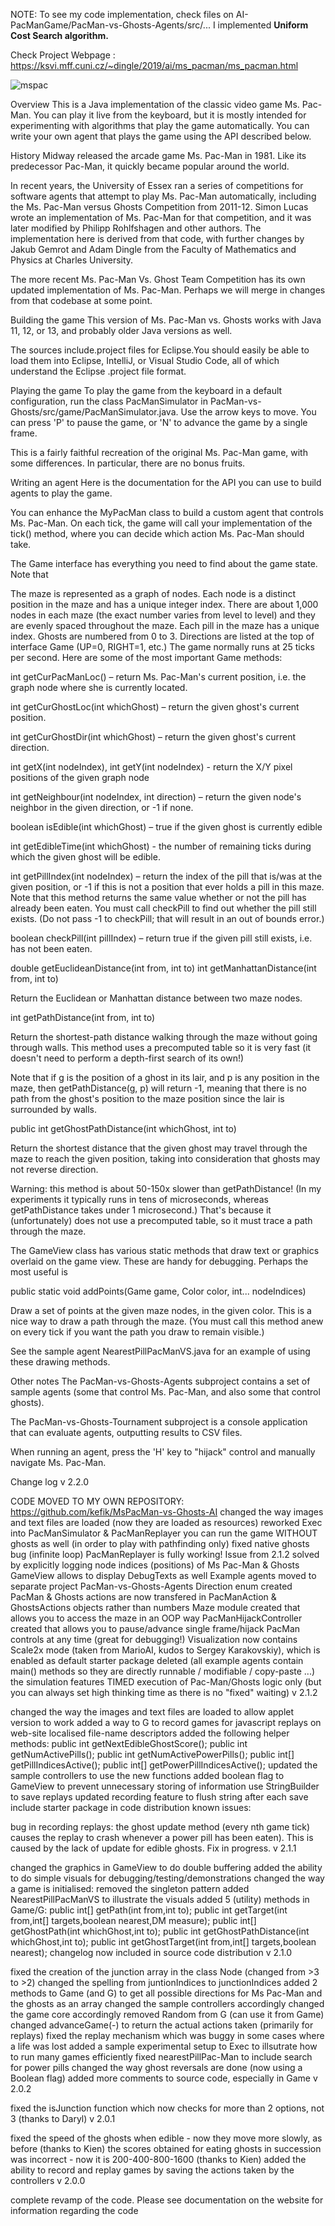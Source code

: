 NOTE: To see my code implementation, check files on AI-PacManGame/PacMan-vs-Ghosts-Agents/src/... I implemented **Uniform Cost Search algorithm.**

Check Project Webpage : https://ksvi.mff.cuni.cz/~dingle/2019/ai/ms_pacman/ms_pacman.html

![mspac](https://user-images.githubusercontent.com/45079660/73780251-1dc16b80-475c-11ea-87b9-44cff6e2e99e.png)

Overview
This is a Java implementation of the classic video game Ms. Pac-Man. You can play it live from the keyboard, but it is mostly intended for experimenting with algorithms that play the game automatically. You can write your own agent that plays the game using the API described below.

History
Midway released the arcade game Ms. Pac-Man in 1981. Like its predecessor Pac-Man, it quickly became popular around the world.

In recent years, the University of Essex ran a series of competitions for software agents that attempt to play Ms. Pac-Man automatically, including the Ms. Pac-Man versus Ghosts Competition from 2011-12. Simon Lucas wrote an implementation of Ms. Pac-Man for that competition, and it was later modified by Philipp Rohlfshagen and other authors. The implementation here is derived from that code, with further changes by Jakub Gemrot and Adam Dingle from the Faculty of Mathematics and Physics at Charles University.

The more recent Ms. Pac-Man Vs. Ghost Team Competition has its own updated implementation of Ms. Pac-Man. Perhaps we will merge in changes from that codebase at some point.

Building the game
This version of Ms. Pac-Man vs. Ghosts works with Java 11, 12, or 13, and probably older Java versions as well.

The sources include.project files for Eclipse.You should easily be able to load them into Eclipse, IntelliJ, or Visual Studio Code, all of which understand the Eclipse .project file format.

Playing the game
To play the game from the keyboard in a default configuration, run the class PacManSimulator in PacMan-vs-Ghosts/src/game/PacManSimulator.java. Use the arrow keys to move. You can press 'P' to pause the game, or 'N' to advance the game by a single frame.

This is a fairly faithful recreation of the original Ms. Pac-Man game, with some differences. In particular, there are no bonus fruits.

Writing an agent
Here is the documentation for the API you can use to build agents to play the game.

You can enhance the MyPacMan class to build a custom agent that controls Ms. Pac-Man. On each tick, the game will call your implementation of the tick() method, where you can decide which action Ms. Pac-Man should take.

The Game interface has everything you need to find about the game state. Note that

The maze is represented as a graph of nodes. Each node is a distinct position in the maze and has a unique integer index. There are about 1,000 nodes in each maze (the exact number varies from level to level) and they are evenly spaced throughout the maze.
Each pill in the maze has a unique index.
Ghosts are numbered from 0 to 3.
Directions are listed at the top of interface Game (UP=0, RIGHT=1, etc.)
The game normally runs at 25 ticks per second.
Here are some of the most important Game methods:

int getCurPacManLoc() – return Ms. Pac-Man's current position, i.e. the graph node where she is currently located.

int getCurGhostLoc(int whichGhost) – return the given ghost's current position.

int getCurGhostDir(int whichGhost) – return the given ghost's current direction.

int getX(int nodeIndex), int getY(int nodeIndex) - return the X/Y pixel positions of the given graph node

int getNeighbour(int nodeIndex, int direction) – return the given node's neighbor in the given direction, or -1 if none.

boolean isEdible(int whichGhost) – true if the given ghost is currently edible

int getEdibleTime(int whichGhost) - the number of remaining ticks during which the given ghost will be edible.

int getPillIndex(int nodeIndex) – return the index of the pill that is/was at the given position, or -1 if this is not a position that ever holds a pill in this maze. Note that this method returns the same value whether or not the pill has already been eaten. You must call checkPill to find out whether the pill still exists. (Do not pass -1 to checkPill; that will result in an out of bounds error.)

boolean checkPill(int pillIndex) – return true if the given pill still exists, i.e. has not been eaten.

double getEuclideanDistance(int from, int to)
int getManhattanDistance(int from, int to)

Return the Euclidean or Manhattan distance between two maze nodes.

int getPathDistance(int from, int to)

Return the shortest-path distance walking through the maze without going through walls. This method uses a precomputed table so it is very fast (it doesn't need to perform a depth-first search of its own!)

Note that if g is the position of a ghost in its lair, and p is any position in the maze, then getPathDistance(g, p) will return -1, meaning that there is no path from the ghost's position to the maze position since the lair is surrounded by walls.

public int getGhostPathDistance(int whichGhost, int to)

Return the shortest distance that the given ghost may travel through the maze to reach the given position, taking into consideration that ghosts may not reverse direction.

Warning: this method is about 50-150x slower than getPathDistance! (In my experiments it typically runs in tens of microseconds, whereas getPathDistance takes under 1 microsecond.) That's because it (unfortunately) does not use a precomputed table, so it must trace a path through the maze.

The GameView class has various static methods that draw text or graphics overlaid on the game view. These are handy for debugging. Perhaps the most useful is

public static void addPoints(Game game, Color color, int... nodeIndices)

Draw a set of points at the given maze nodes, in the given color. This is a nice way to draw a path through the maze. (You must call this method anew on every tick if you want the path you draw to remain visible.)

See the sample agent NearestPillPacManVS.java for an example of using these drawing methods.

Other notes
The PacMan-vs-Ghosts-Agents subproject contains a set of sample agents (some that control Ms. Pac-Man, and also some that control ghosts).

The PacMan-vs-Ghosts-Tournament subproject is a console application that can evaluate agents, outputting results to CSV files.

When running an agent, press the 'H' key to "hijack" control and manually navigate Ms. Pac-Man.

Change log
v 2.2.0

CODE MOVED TO MY OWN REPOSITORY: https://github.com/kefik/MsPacMan-vs-Ghosts-AI
changed the way images and text files are loaded (now they are loaded as resources)
reworked Exec into PacManSimulator & PacManReplayer
you can run the game WITHOUT ghosts as well (in order to play with pathfinding only)
fixed native ghosts bug (infinite loop)
PacManReplayer is fully working! Issue from 2.1.2 solved by explicitly logging node indices (positions) of Ms Pac-Man & Ghosts
GameView allows to display DebugTexts as well
Example agents moved to separate project PacMan-vs-Ghosts-Agents
Direction enum created
PacMan & Ghosts actions are now transfered in PacManAction & GhostsActions objects rather than numbers
Maze module created that allows you to access the maze in an OOP way
PacManHijackController created that allows you to pause/advance single frame/hijack PacMan controls at any time (great for debugging!)
Visualization now contains Scale2x mode (taken from MarioAI, kudos to Sergey Karakovskiy), which is enabled as default
starter package deleted (all example agents contain main() methods so they are directly runnable / modifiable / copy-paste ...)
the simulation features TIMED execution of Pac-Man/Ghosts logic only (but you can always set high thinking time as there is no "fixed" waiting)
v 2.1.2

changed the way the images and text files are loaded to allow applet version to work
added a way to G to record games for javascript replays on web-site
localised file-name descriptors
added the following helper methods:
public int getNextEdibleGhostScore();
public int getNumActivePills();
public int getNumActivePowerPills();
public int[] getPillIndicesActive();
public int[] getPowerPillIndicesActive();
updated the sample controllers to use the new functions
added boolean flag to GameView to prevent unnecessary storing of information
use StringBuilder to save replays
updated recording feature to flush string after each save
include starter package in code distribution
known issues:

bug in recording replays: the ghost update method (every nth game tick) causes the replay to crash whenever a power pill has been eaten). This is caused by the lack of update for edible ghosts. Fix in progress.
v 2.1.1

changed the graphics in GameView to do double buffering
added the ability to do simple visuals for debugging/testing/demonstrations
changed the way a game is initialised: removed the singleton pattern
added NearestPillPacManVS to illustrate the visuals
added 5 (utility) methods in Game/G:
public int[] getPath(int from,int to);
public int getTarget(int from,int[] targets,boolean nearest,DM measure);
public int[] getGhostPath(int whichGhost,int to);
public int getGhostPathDistance(int whichGhost,int to);
public int getGhostTarget(int from,int[] targets,boolean nearest);
changelog now included in source code distribution
v 2.1.0

fixed the creation of the junction array in the class Node (changed from >3 to >2)
changed the spelling from juntionIndices to junctionIndices
added 2 methods to Game (and G) to get all possible directions for Ms Pac-Man and the ghosts as an array
changed the sample controllers accordingly
changed the game core accordingly
removed Random from G (can use it from Game)
changed advanceGame(-) to return the actual actions taken (primarily for replays)
fixed the replay mechanism which was buggy in some cases where a life was lost
added a sample experimental setup to Exec to illsutrate how to run many games efficiently
fixed nearestPillPac-Man to include search for power pills
changed the way ghost reversals are done (now using a Boolean flag)
added more comments to source code, especially in Game
v 2.0.2

fixed the isJunction function which now checks for more than 2 options, not 3 (thanks to Daryl)
v 2.0.1

fixed the speed of the ghosts when edible - now they move more slowly, as before (thanks to Kien)
the scores obtained for eating ghosts in succession was incorrect - now it is 200-400-800-1600 (thanks to Kien)
added the ability to record and replay games by saving the actions taken by the controllers
v 2.0.0

complete revamp of the code. Please see documentation on the website for information regarding the code

